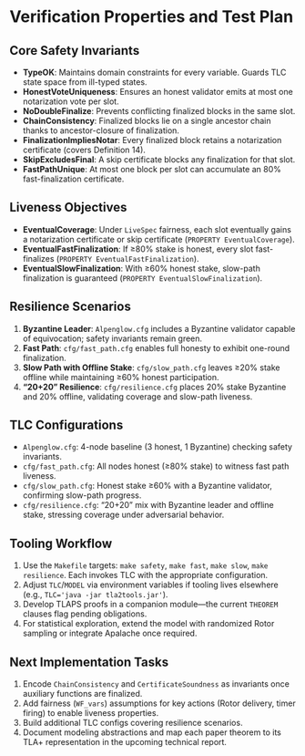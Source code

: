 # Verification Properties and Test Plan

## Core Safety Invariants
- **TypeOK**: Maintains domain constraints for every variable. Guards TLC state space from ill-typed states.
- **HonestVoteUniqueness**: Ensures an honest validator emits at most one notarization vote per slot.
- **NoDoubleFinalize**: Prevents conflicting finalized blocks in the same slot.
- **ChainConsistency**: Finalized blocks lie on a single ancestor chain thanks to ancestor-closure of finalization.
- **FinalizationImpliesNotar**: Every finalized block retains a notarization certificate (covers Definition 14).
- **SkipExcludesFinal**: A skip certificate blocks any finalization for that slot.
- **FastPathUnique**: At most one block per slot can accumulate an 80% fast-finalization certificate.

## Liveness Objectives
- **EventualCoverage**: Under `LiveSpec` fairness, each slot eventually gains a notarization certificate or skip certificate (`PROPERTY EventualCoverage`).
- **EventualFastFinalization**: If ≥80% stake is honest, every slot fast-finalizes (`PROPERTY EventualFastFinalization`).
- **EventualSlowFinalization**: With ≥60% honest stake, slow-path finalization is guaranteed (`PROPERTY EventualSlowFinalization`).

## Resilience Scenarios
1. **Byzantine Leader**: `Alpenglow.cfg` includes a Byzantine validator capable of equivocation; safety invariants remain green.
2. **Fast Path**: `cfg/fast_path.cfg` enables full honesty to exhibit one-round finalization.
3. **Slow Path with Offline Stake**: `cfg/slow_path.cfg` leaves ≥20% stake offline while maintaining ≥60% honest participation.
4. **“20+20” Resilience**: `cfg/resilience.cfg` places 20% stake Byzantine and 20% offline, validating coverage and slow-path liveness.

## TLC Configurations
- `Alpenglow.cfg`: 4-node baseline (3 honest, 1 Byzantine) checking safety invariants.
- `cfg/fast_path.cfg`: All nodes honest (≥80% stake) to witness fast path liveness.
- `cfg/slow_path.cfg`: Honest stake ≥60% with a Byzantine validator, confirming slow-path progress.
- `cfg/resilience.cfg`: “20+20” mix with Byzantine leader and offline stake, stressing coverage under adversarial behavior.

## Tooling Workflow
1. Use the `Makefile` targets: `make safety`, `make fast`, `make slow`, `make resilience`. Each invokes TLC with the appropriate configuration.
2. Adjust `TLC`/`MODEL` via environment variables if tooling lives elsewhere (e.g., `TLC='java -jar tla2tools.jar'`).
3. Develop TLAPS proofs in a companion module—the current `THEOREM` clauses flag pending obligations.
4. For statistical exploration, extend the model with randomized Rotor sampling or integrate Apalache once required.

## Next Implementation Tasks
1. Encode `ChainConsistency` and `CertificateSoundness` as invariants once auxiliary functions are finalized.
2. Add fairness (`WF_vars`) assumptions for key actions (Rotor delivery, timer firing) to enable liveness properties.
3. Build additional TLC configs covering resilience scenarios.
4. Document modeling abstractions and map each paper theorem to its TLA+ representation in the upcoming technical report.
